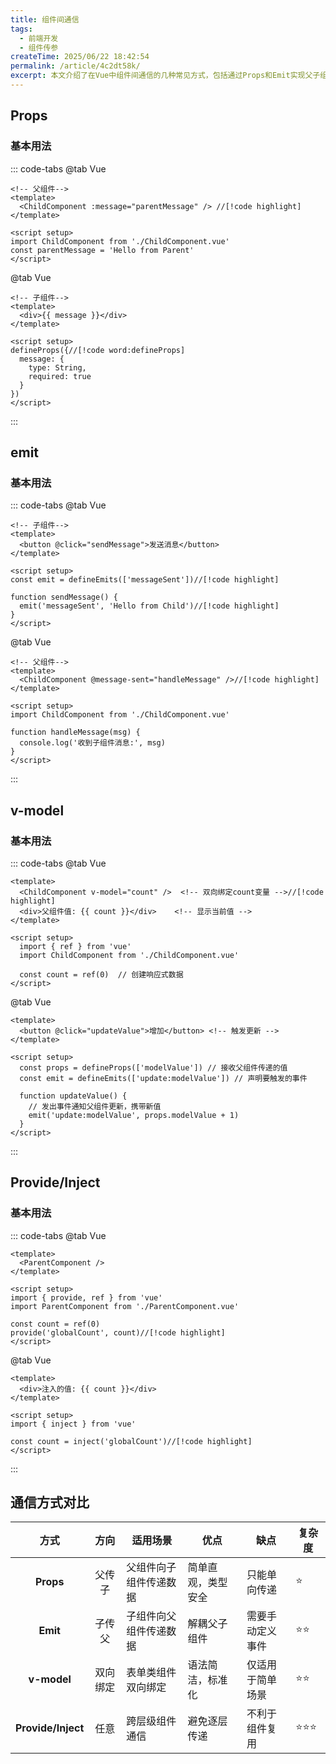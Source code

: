```yaml
---
title: 组件间通信
tags:
  - 前端开发
  - 组件传参
createTime: 2025/06/22 18:42:54
permalink: /article/4c2dt58k/
excerpt: 本文介绍了在Vue中组件间通信的几种常见方式，包括通过Props和Emit实现父子组件间的数据传递、使用v-model进行双向绑定，以及利用Provide/Inject进行跨层级组件通信。
---
```

## Props <Badge type="tip" text="父传子" />

### 基本用法

::: code-tabs
@tab Vue
```vue
<!-- 父组件-->
<template>
  <ChildComponent :message="parentMessage" /> //[!code highlight]
</template>

<script setup>
import ChildComponent from './ChildComponent.vue'
const parentMessage = 'Hello from Parent'
</script>
```
@tab Vue
```vue
<!-- 子组件-->
<template>
  <div>{{ message }}</div>
</template>

<script setup>
defineProps({//[!code word:defineProps]
  message: {
    type: String,
    required: true
  }
})
</script>
```
:::

## emit <Badge type="warning" text="子传父" />

### 基本用法
::: code-tabs
@tab Vue
```vue
<!-- 子组件-->
<template>
  <button @click="sendMessage">发送消息</button>
</template>

<script setup>
const emit = defineEmits(['messageSent'])//[!code highlight]

function sendMessage() {
  emit('messageSent', 'Hello from Child')//[!code highlight]
}
</script>
```
@tab Vue
```vue
<!-- 父组件-->
<template>
  <ChildComponent @message-sent="handleMessage" />//[!code highlight]
</template>

<script setup>
import ChildComponent from './ChildComponent.vue'

function handleMessage(msg) {
  console.log('收到子组件消息:', msg)
}
</script>
```
:::

## v-model <Badge type="danger" text="双向绑定" />
### 基本用法
::: code-tabs
@tab Vue
```vue
<template>
  <ChildComponent v-model="count" />  <!-- 双向绑定count变量 -->//[!code highlight]
  <div>父组件值: {{ count }}</div>    <!-- 显示当前值 -->
</template>

<script setup>
  import { ref } from 'vue'
  import ChildComponent from './ChildComponent.vue'

  const count = ref(0)  // 创建响应式数据
</script>
```
@tab Vue
```vue
<template>
  <button @click="updateValue">增加</button> <!-- 触发更新 -->
</template>

<script setup>
  const props = defineProps(['modelValue']) // 接收父组件传递的值
  const emit = defineEmits(['update:modelValue']) // 声明要触发的事件

  function updateValue() {
    // 发出事件通知父组件更新，携带新值
    emit('update:modelValue', props.modelValue + 1)
  }
</script>
```
:::


## Provide/Inject <Badge type="tip" text="跨层级通信" />
### 基本用法
::: code-tabs
@tab Vue
```vue
<template>
  <ParentComponent />
</template>

<script setup>
import { provide, ref } from 'vue'
import ParentComponent from './ParentComponent.vue'

const count = ref(0)
provide('globalCount', count)//[!code highlight]
</script>
```
@tab Vue
```vue
<template>
  <div>注入的值: {{ count }}</div>
</template>

<script setup>
import { inject } from 'vue'

const count = inject('globalCount')//[!code highlight]
</script>
```
:::

## 通信方式对比

|         方式          | 方向       | 适用场景 | 优点 | 缺点 | 复杂度 |
|:-------------------:|:--------:|----------|------|------|--------|
|      **Props**      |   父传子    | 父组件向子组件传递数据 | 简单直观，类型安全 | 只能单向传递 | ⭐ |
|      **Emit**       |   子传父    | 子组件向父组件传递数据 | 解耦父子组件 | 需要手动定义事件 | ⭐⭐ |
|     **v-model**     |   双向绑定   | 表单类组件双向绑定 | 语法简洁，标准化 | 仅适用于简单场景 | ⭐⭐ |
| **Provide/Inject**  |    任意    | 跨层级组件通信 | 避免逐层传递 | 不利于组件复用 | ⭐⭐⭐ |